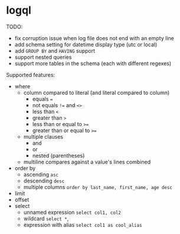 # logql

TODO:
- fix corruption issue when log file does not end with an empty line
- add schema setting for datetime display type (utc or local)
- add `GROUP BY` and `HAVING` support
- support nested queries
- support more tables in the schema (each with different regexes)

Supported features:
- where
  - column compared to literal (and literal compared to column)
    - equals `=`
    - not equals `!=` and `<>`
    - less than `<`
    - greater than `>`
    - less than or equal to `>=`
    - greater than or equal to `>=`
  - multiple clauses
    - and
    - or
    - nested (parentheses)
  - multiline compares against a value's lines combined
- order by
  - ascending `asc`
  - descending `desc`
  - multiple columns `order by last_name, first_name, age desc`
- limit
- offset
- select
  - unnamed expression `select col1, col2`
  - wildcard `select *`,
  - expression with alias `select col1 as cool_alias`
